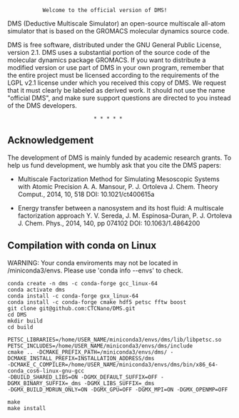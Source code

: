 
               Welcome to the official version of DMS!

DMS (Deductive Multiscale Simulator) an open-source multiscale all-atom 
simulator that is based on the GROMACS molecular dynamics source code.

DMS is free software, distributed under the GNU General
Public License, version 2.1. DMS uses a substantial portion of the source
code of the molecular dynamics package GROMACS. If you want to distribute 
a modified version or use part of DMS in your own program, remember that 
the entire project must be licensed according to the requirements of the LGPL 
v2.1 license under which you received this copy of DMS. We request that it 
must clearly be labeled as derived work. It should not use the name 
"official DMS", and make sure support questions are directed to you instead 
of the DMS developers.

                               * * * * *
## Acknowledgement

The development of DMS is mainly funded by academic research grants. 
To help us fund development, we humbly ask that you cite the DMS papers:

* Multiscale Factorization Method for Simulating Mesoscopic Systems with 
  Atomic Precision
  A. A. Mansour, P. J. Ortoleva 
  J. Chem. Theory Comput., 2014, 10, 518
  DOI: 10.1021/ct400615a

* Energy transfer between a nanosystem and its host fluid: A multiscale 
  factorization approach
  Y. V. Sereda, J. M. Espinosa-Duran, P. J. Ortoleva
  J. Chem. Phys., 2014, 140, pp 074102
  DOI: 10.1063/1.4864200


## Compilation with conda on Linux
WARNING: Your conda enviroments may not be located in /miniconda3/envs. Please use 'conda info --envs' to check.
```
conda create -n dms -c conda-forge gcc_linux-64
conda activate dms
conda install -c conda-forge gxx_linux-64
conda install -c conda-forge cmake hdf5 petsc fftw boost
git clone git@github.com:CTCNano/DMS.git
cd DMS
mkdir build
cd build

PETSC_LIBRARIES=/home/USER_NAME/miniconda3/envs/dms/lib/libpetsc.so PETSC_INCLUDES=/home/USER_NAME/miniconda3/envs/dms/include   
cmake .. -DCMAKE_PREFIX_PATH=/miniconda3/envs/dms/ -DCMAKE_INSTALL_PREFIX=INSTALLATION_ADDRESS/dms   
-DCMAKE_C_COMPILER=/home/USER_NAME/miniconda3/envs/dms/bin/x86_64-conda_cos6-linux-gnu-gcc   
-DBUILD_SHARED_LIBS=ON -DGMX_DEFAULT_SUFFIX=OFF -DGMX_BINARY_SUFFIX=_dms -DGMX_LIBS_SUFFIX=_dms   
-DGMX_BUILD_MDRUN_ONLY=ON -DGMX_GPU=OFF -DGMX_MPI=ON -DGMX_OPENMP=OFF

make
make install
```

